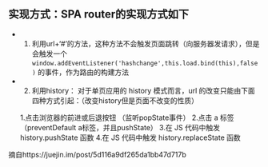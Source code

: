 ## 实现方式：SPA router的实现方式如下
- 1. 利用url+‘#’的方法，这种方法不会触发页面跳转（向服务器发请求），但是会触发一个`window.addEventListener('hashchange',this.load.bind(this),false)`
  的事件，作为路由的构建方法
  
  

- 2. 利用history：
  对于单页应用的 history 模式而言，url 的改变只能由下面四种方式引起：（改变history但是页面不改变的性质）

  1.点击浏览器的前进或后退按钮 （监听popState事件）
  2.点击 a 标签（preventDefault a标签，并且pushState）
  3.在 JS 代码中触发 history.pushState 函数
  4.在 JS 代码中触发 history.replaceState 函数


摘自https://juejin.im/post/5d116a9df265da1bb47d717b
